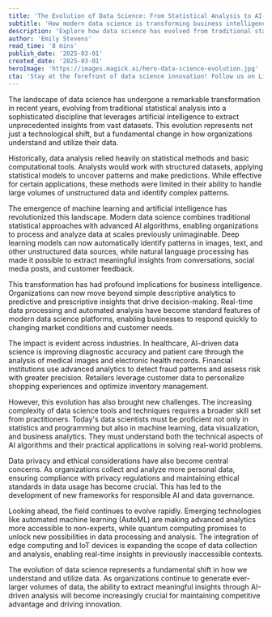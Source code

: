 ```yaml
---
title: 'The Evolution of Data Science: From Statistical Analysis to AI-Driven Insights'
subtitle: 'How modern data science is transforming business intelligence'
description: 'Explore how data science has evolved from traditional statistical analysis to AI-driven insights, transforming how organizations understand and utilize their data. Learn about the impact across industries and the challenges and opportunities that lie ahead.'
author: 'Emily Stevens'
read_time: '8 mins'
publish_date: '2025-03-01'
created_date: '2025-03-01'
heroImage: 'https://images.magick.ai/hero-data-science-evolution.jpg'
cta: 'Stay at the forefront of data science innovation! Follow us on LinkedIn for daily insights into AI, machine learning, and the future of data analytics.'
---
```


The landscape of data science has undergone a remarkable transformation in recent years, evolving from traditional statistical analysis into a sophisticated discipline that leverages artificial intelligence to extract unprecedented insights from vast datasets. This evolution represents not just a technological shift, but a fundamental change in how organizations understand and utilize their data.

Historically, data analysis relied heavily on statistical methods and basic computational tools. Analysts would work with structured datasets, applying statistical models to uncover patterns and make predictions. While effective for certain applications, these methods were limited in their ability to handle large volumes of unstructured data and identify complex patterns.

The emergence of machine learning and artificial intelligence has revolutionized this landscape. Modern data science combines traditional statistical approaches with advanced AI algorithms, enabling organizations to process and analyze data at scales previously unimaginable. Deep learning models can now automatically identify patterns in images, text, and other unstructured data sources, while natural language processing has made it possible to extract meaningful insights from conversations, social media posts, and customer feedback.

This transformation has had profound implications for business intelligence. Organizations can now move beyond simple descriptive analytics to predictive and prescriptive insights that drive decision-making. Real-time data processing and automated analysis have become standard features of modern data science platforms, enabling businesses to respond quickly to changing market conditions and customer needs.

The impact is evident across industries. In healthcare, AI-driven data science is improving diagnostic accuracy and patient care through the analysis of medical images and electronic health records. Financial institutions use advanced analytics to detect fraud patterns and assess risk with greater precision. Retailers leverage customer data to personalize shopping experiences and optimize inventory management.

However, this evolution has also brought new challenges. The increasing complexity of data science tools and techniques requires a broader skill set from practitioners. Today's data scientists must be proficient not only in statistics and programming but also in machine learning, data visualization, and business analytics. They must understand both the technical aspects of AI algorithms and their practical applications in solving real-world problems.

Data privacy and ethical considerations have also become central concerns. As organizations collect and analyze more personal data, ensuring compliance with privacy regulations and maintaining ethical standards in data usage has become crucial. This has led to the development of new frameworks for responsible AI and data governance.

Looking ahead, the field continues to evolve rapidly. Emerging technologies like automated machine learning (AutoML) are making advanced analytics more accessible to non-experts, while quantum computing promises to unlock new possibilities in data processing and analysis. The integration of edge computing and IoT devices is expanding the scope of data collection and analysis, enabling real-time insights in previously inaccessible contexts.

The evolution of data science represents a fundamental shift in how we understand and utilize data. As organizations continue to generate ever-larger volumes of data, the ability to extract meaningful insights through AI-driven analysis will become increasingly crucial for maintaining competitive advantage and driving innovation.